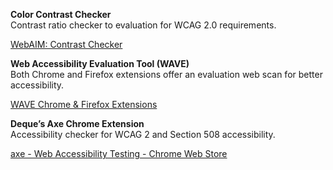 **Color Contrast Checker**<br/>
Contrast ratio checker to evaluation for WCAG 2.0 requirements.

[WebAIM: Contrast Checker](https://webaim.org/resources/contrastchecker/)

**Web Accessibility Evaluation Tool (WAVE)**<br/>
Both Chrome and Firefox extensions offer an evaluation web scan for better accessibility.

[WAVE Chrome & Firefox Extensions](https://wave.webaim.org/extension/)

**Deque’s Axe Chrome Extension**<br/>
Accessibility checker for WCAG 2 and Section 508 accessibility. 

[axe - Web Accessibility Testing - Chrome Web Store](https://chrome.google.com/webstore/detail/axe-web-accessibility-tes/lhdoppojpmngadmnindnejefpokejbdd?hl=en-US)